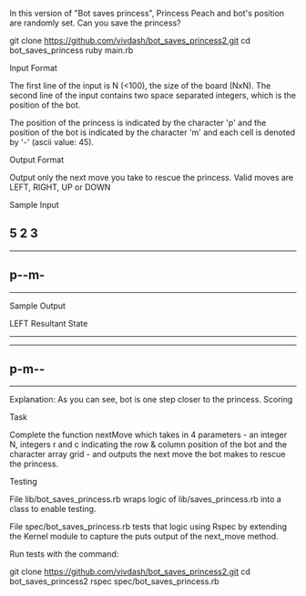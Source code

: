 In this version of "Bot saves princess", Princess Peach and bot's position are randomly set. Can you save the princess?

git clone https://github.com/vivdash/bot_saves_princess2.git
cd bot_saves_princess
ruby main.rb

Input Format

The first line of the input is N (<100), the size of the board (NxN). The second line of the input contains two space separated integers, which is the position of the bot.

The position of the princess is indicated by the character 'p' and the position of the bot is indicated by the character 'm' and each cell is denoted by '-' (ascii value: 45).

Output Format

Output only the next move you take to rescue the princess. Valid moves are LEFT, RIGHT, UP or DOWN

Sample Input

5
2 3
-----
-----
p--m-
-----
-----
Sample Output

LEFT
Resultant State

-----
-----
p-m--
-----
-----
Explanation: As you can see, bot is one step closer to the princess.
Scoring

Task

Complete the function nextMove which takes in 4 parameters - an integer N, integers r and c indicating the row & column position of the bot and the character array grid - and outputs the next move the bot makes to rescue the princess.

Testing

File lib/bot_saves_princess.rb wraps logic of lib/saves_princess.rb into a class to enable testing.

File spec/bot_saves_princess.rb tests that logic using Rspec by extending the Kernel module to capture the puts output of the next_move method.

Run tests with the command:

git clone https://github.com/vivdash/bot_saves_princess2.git
cd bot_saves_princess2
rspec spec/bot_saves_princess.rb
